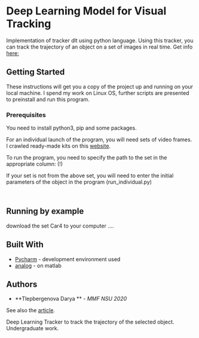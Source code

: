 # Deep Learning Model for Visual Tracking

Implementation of tracker dlt using python language. Using this tracker, you can track the trajectory of an object on a set of images in real time. Get info [here:](https://drive.google.com/drive/folders/1hvNFX-P4J6BEBHWqEvr6ClUhkpQkUEK7?usp=sharing)

## Getting Started

These instructions will get you a copy of the project up and running on your local machine. I spend my work on Linux OS, further scripts are presented to preinstall and run this program.

### Prerequisites

You need to install python3, pip and some packages.

For an individual launch of the program, you will need sets of video frames. I crawled ready-made kits on this [website](http://cvlab.hanyang.ac.kr/tracker_benchmark/datasets.html).

To run the program, you need to specify the path to the set in the appropriate column: (!)

If your set is not from the above set, you will need to enter the initial parameters of the object in the program (run_individual.py) 

```


```

## Running by example

download the set Car4 to your computer ....


## Built With

* [Pycharm](https://www.jetbrains.com/ru-ru/pycharm/) - development environment used
* [analog](https://github.com/lyjh/dlt_beta) - on matlab

## Authors

* **Tlepbergenova Darya ** - *MMF NSU 2020* 

See also the  [article](https://papers.nips.cc/paper/5192-learning-a-deep-compact-image-representation-for-visual-tracking.pdf).


Deep Learning Tracker to track the trajectory of the selected object. Undergraduate work.

